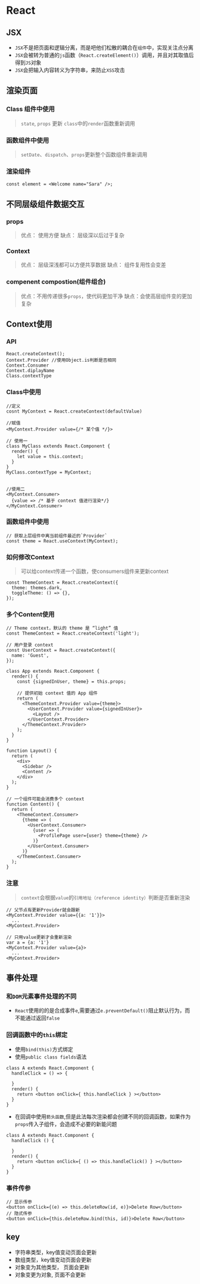 # React

## JSX
* `JSX`不是把页面和逻辑分离，而是吧他们松散的耦合在`组件`中，实现关注点分离
* `JSX`会被转为普通的`js`函数（`React.createElement()`）调用，并且对其取值后得到`JS`对象
* `JSX`会把输入内容转义为字符串，来防止`XSS`攻击


## 渲染页面
### Class 组件中使用
> `state`, `props` 更新 `class`中的`render`函数重新调用
### 函数组件中使用
> `setDate`、`dispatch`、`props`更新整个函数组件重新调用

### 渲染组件
```
const element = <Welcome name="Sara" />;
```


## 不同层级组件数据交互
### props
> 优点： 使用方便
> 缺点： 层级深以后过于复杂
### Context
> 优点： 层级深浅都可以方便共享数据
> 缺点： 组件复用性会变差
### compenent compostion(组件组合)
> 优点：不用传递很多`props`，使代码更加干净
> 缺点：会使高层组件变的更加复杂

## Context使用
### API
```React
React.createContext();
Context.Provider //使用Object.is判断是否相同
Context.Consumer
Context.diplayName
Class.contextType
```
### Class中使用
```
//定义
cosnt MyContext = React.createContext(defaultValue)

//赋值
<MyContext.Provider value={/* 某个值 */}>

// 使用一
class MyClass extends React.Component {
  render() {
    let value = this.context; 
  }
}
MyClass.contextType = MyContext;


//使用二
<MyContext.Consumer>
  {value => /* 基于 context 值进行渲染*/}
</MyContext.Consumer>

```
### 函数组件中使用
```
// 获取上层组件中离当前组件最近的`Provider`
const theme = React.useContext(MyContext);
```

### 如何修改Context
> 可以给context传递一个函数，使consumers组件来更新context
```
const ThemeContext = React.createContext({
  theme: themes.dark,
  toggleTheme: () => {},
});
```

### 多个Content使用
```
// Theme context，默认的 theme 是 “light” 值
const ThemeContext = React.createContext('light');

// 用户登录 context
const UserContext = React.createContext({
  name: 'Guest',
});

class App extends React.Component {
  render() {
    const {signedInUser, theme} = this.props;

    // 提供初始 context 值的 App 组件
    return (
      <ThemeContext.Provider value={theme}>
        <UserContext.Provider value={signedInUser}>
          <Layout />
        </UserContext.Provider>
      </ThemeContext.Provider>
    );
  }
}

function Layout() {
  return (
    <div>
      <Sidebar />
      <Content />
    </div>
  );
}

// 一个组件可能会消费多个 context
function Content() {
  return (
    <ThemeContext.Consumer>
      {theme => (
        <UserContext.Consumer>
          {user => (
            <ProfilePage user={user} theme={theme} />
          )}
        </UserContext.Consumer>
      )}
    </ThemeContext.Consumer>
  );
}
```

### 注意
> `context`会根据`value`的`引用地址（reference identity）`判断是否重新渲染
```
// 父节点有更新Provider就会跟新
<MyContext.Provider value={{a: '1'}}>
  ...
<MyContext.Provider>

// 只用value更新才会重新渲染
var a = {a: '1'}
<MyContext.Provider value={a}>
  ...
<MyContext.Provider>
```

## 事件处理
### 和`DOM`元素事件处理的不同
* `React`使用的的是合成事件`e`,需要通过`e.preventDefault()`阻止默认行为，而不能通过返回`false`

### 回调函数中的`this`绑定
* 使用`bind(this)`方式绑定
* 使用`public class fields`语法
```
class A extends React.Component {
  handleClick = () => {

  }
  render() {
    return <button onClick={ this.handleClick } ></button>
  }
}
```
* 在回调中使用`箭头函数`,但是此法每次渲染都会创建不同的回调函数，如果作为`props`传入子组件，会造成不必要的新能问题
```
class A extends React.Component {
  handleClick () {

  }
  render() {
    return <button onClick={ () => this.handleClick() } ></button>
  }
}
```
### 事件传参
```
// 显示传参
<button onClick={(e) => this.deleteRow(id, e)}>Delete Row</button>
// 隐式传参
<button onClick={this.deleteRow.bind(this, id)}>Delete Row</button>
```

## key

* 字符串类型，key值变动页面会更新
* 数组类型，key值变动页面会更新
* 对象变为其他类型， 页面会更新
* 对象变更为对象, 页面不会更新

